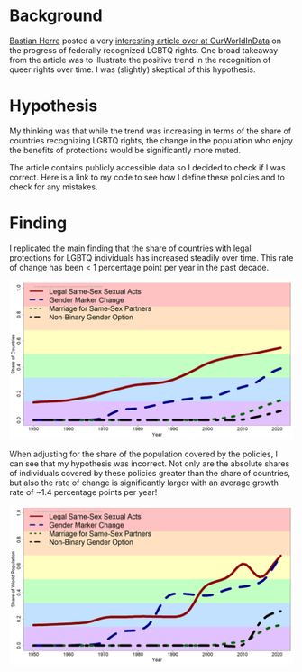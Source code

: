 
# Background

[Bastian Herre](https://x.com/bbherre) posted a very [interesting article over at OurWorldInData](https://ourworldindata.org/progress-lgbt-rights) on the progress of federally recognized LGBTQ rights. One broad takeaway from the article was to illustrate the positive trend in the recognition of queer rights over time. I was (slightly) skeptical of this hypothesis.

# Hypothesis

My thinking was that while the trend was increasing in terms of the share of countries recognizing LGBTQ rights, the change in the population who enjoy the benefits of protections would be significantly more muted.

The article contains publicly accessible data so I decided to check if I was correct. Here is a link to my code to see how I define these policies and to check for any mistakes.

# Finding

I replicated the main finding that the share of countries with legal protections for LGBTQ individuals has increased steadily over time. This rate of change has been < 1 percentage point per year in the past decade.


![](share_countries_lgbt_rights.png)


When adjusting for the share of the population covered by the policies, I can see that my hypothesis was incorrect. Not only are the absolute shares of individuals covered by these policies greater than the share of countries, but also the rate of change is significantly larger with an average growth rate of ~1.4 percentage points per year!

![](share_pop_lgbt_rights.png)
